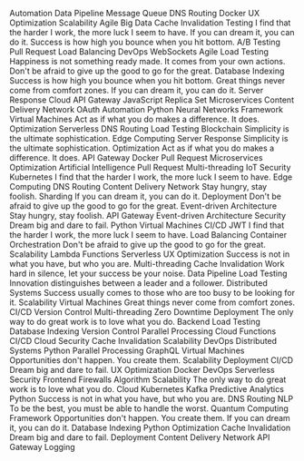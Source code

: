Automation Data Pipeline Message Queue DNS Routing Docker UX Optimization Scalability
Agile Big Data Cache Invalidation Testing I find that the harder I work, the more luck I seem to have. If you can dream it, you can do it. Success is how high you bounce when you hit bottom. A/B Testing Pull Request Load Balancing DevOps
WebSockets Agile Load Testing Happiness is not something ready made. It comes from your own actions. Don't be afraid to give up the good to go for the great.
Database Indexing Success is how high you bounce when you hit bottom. Great things never come from comfort zones. If you can dream it, you can do it. Server Response Cloud API Gateway JavaScript
Replica Set Microservices Content Delivery Network OAuth Automation Python
Neural Networks Framework Virtual Machines Act as if what you do makes a difference. It does. Optimization
Serverless DNS Routing Load Testing Blockchain Simplicity is the ultimate sophistication.
Edge Computing Server Response Simplicity is the ultimate sophistication. Optimization Act as if what you do makes a difference. It does. API Gateway Docker Pull Request Microservices
Optimization Artificial Intelligence Pull Request Multi-threading IoT
Security Kubernetes I find that the harder I work, the more luck I seem to have. Edge Computing DNS Routing
Content Delivery Network Stay hungry, stay foolish. Sharding If you can dream it, you can do it. Deployment Don't be afraid to give up the good to go for the great. Event-driven Architecture
Stay hungry, stay foolish. API Gateway Event-driven Architecture Security Dream big and dare to fail. Python Virtual Machines CI/CD JWT
I find that the harder I work, the more luck I seem to have. Load Balancing Container Orchestration Don't be afraid to give up the good to go for the great. Scalability Lambda Functions Serverless
UX Optimization Success is not in what you have, but who you are. Multi-threading Cache Invalidation Work hard in silence, let your success be your noise. Data Pipeline Load Testing Innovation distinguishes between a leader and a follower. Distributed Systems Success usually comes to those who are too busy to be looking for it. Scalability
Virtual Machines Great things never come from comfort zones. CI/CD Version Control Multi-threading Zero Downtime Deployment
The only way to do great work is to love what you do. Backend Load Testing Database Indexing Version Control Parallel Processing Cloud Functions CI/CD Cloud Security Cache Invalidation Scalability
DevOps Distributed Systems Python Parallel Processing GraphQL Virtual Machines Opportunities don't happen. You create them. Scalability Deployment CI/CD Dream big and dare to fail. UX Optimization Docker
DevOps Serverless Security Frontend Firewalls
Algorithm Scalability The only way to do great work is to love what you do. Cloud Kubernetes Kafka Predictive Analytics Python Success is not in what you have, but who you are. DNS Routing NLP To be the best, you must be able to handle the worst. Quantum Computing Framework
Opportunities don't happen. You create them. If you can dream it, you can do it. Database Indexing Python Optimization Cache Invalidation Dream big and dare to fail. Deployment Content Delivery Network API Gateway Logging
